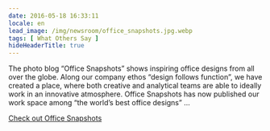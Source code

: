 ```yaml
---
date: 2016-05-18 16:33:11
locale: en
lead_image: /img/newsroom/office_snapshots.jpg.webp
tags: [ What Others Say ]
hideHeaderTitle: true
---
```


The photo blog “Office Snapshots” shows inspiring office designs from all over the globe. Along our company ethos “design follows function”, we have created a place, where both creative and analytical teams are able to ideally work in an innovative atmosphere. Office Snapshots has now published our work space among “the world’s best office designs” … 

[Check out Office Snapshots](http://officesnapshots.com/2016/05/12/freiheit-com-offices-hamburg/)